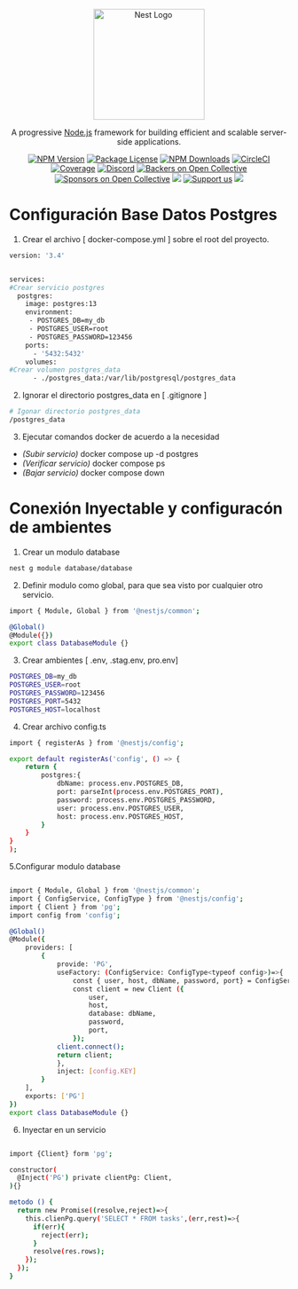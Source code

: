 <p align="center">
  <a href="http://nestjs.com/" target="blank"><img src="https://nestjs.com/img/logo-small.svg" width="200" alt="Nest Logo" /></a>
</p>

[circleci-image]: https://img.shields.io/circleci/build/github/nestjs/nest/master?token=abc123def456
[circleci-url]: https://circleci.com/gh/nestjs/nest

  <p align="center">A progressive <a href="http://nodejs.org" target="_blank">Node.js</a> framework for building efficient and scalable server-side applications.</p>
    <p align="center">
<a href="https://www.npmjs.com/~nestjscore" target="_blank"><img src="https://img.shields.io/npm/v/@nestjs/core.svg" alt="NPM Version" /></a>
<a href="https://www.npmjs.com/~nestjscore" target="_blank"><img src="https://img.shields.io/npm/l/@nestjs/core.svg" alt="Package License" /></a>
<a href="https://www.npmjs.com/~nestjscore" target="_blank"><img src="https://img.shields.io/npm/dm/@nestjs/common.svg" alt="NPM Downloads" /></a>
<a href="https://circleci.com/gh/nestjs/nest" target="_blank"><img src="https://img.shields.io/circleci/build/github/nestjs/nest/master" alt="CircleCI" /></a>
<a href="https://coveralls.io/github/nestjs/nest?branch=master" target="_blank"><img src="https://coveralls.io/repos/github/nestjs/nest/badge.svg?branch=master#9" alt="Coverage" /></a>
<a href="https://discord.gg/G7Qnnhy" target="_blank"><img src="https://img.shields.io/badge/discord-online-brightgreen.svg" alt="Discord"/></a>
<a href="https://opencollective.com/nest#backer" target="_blank"><img src="https://opencollective.com/nest/backers/badge.svg" alt="Backers on Open Collective" /></a>
<a href="https://opencollective.com/nest#sponsor" target="_blank"><img src="https://opencollective.com/nest/sponsors/badge.svg" alt="Sponsors on Open Collective" /></a>
  <a href="https://paypal.me/kamilmysliwiec" target="_blank"><img src="https://img.shields.io/badge/Donate-PayPal-ff3f59.svg"/></a>
    <a href="https://opencollective.com/nest#sponsor"  target="_blank"><img src="https://img.shields.io/badge/Support%20us-Open%20Collective-41B883.svg" alt="Support us"></a>
  <a href="https://twitter.com/nestframework" target="_blank"><img src="https://img.shields.io/twitter/follow/nestframework.svg?style=social&label=Follow"></a>
</p>
  <!--[![Backers on Open Collective](https://opencollective.com/nest/backers/badge.svg)](https://opencollective.com/nest#backer)
  [![Sponsors on Open Collective](https://opencollective.com/nest/sponsors/badge.svg)](https://opencollective.com/nest#sponsor)-->

# Configuración Base Datos Postgres 

1. Crear el archivo [ docker-compose.yml ] sobre el root del proyecto.

```bash
version: '3.4'


services:
#Crear servicio postgres
  postgres:
    image: postgres:13
    environment:
     - POSTGRES_DB=my_db
     - POSTGRES_USER=root
     - POSTGRES_PASSWORD=123456
    ports:
      - '5432:5432'
    volumes:
#Crear volumen postgres_data    
      - ./postgres_data:/var/lib/postgresql/postgres_data

```      
2. Ignorar el directorio postgres_data en [ .gitignore ]

```bash
# Igonar directorio postgres_data
/postgres_data

```

3. Ejecutar comandos docker de acuerdo a la necesidad

- *(Subir servicio)*      docker compose up -d postgres
- *(Verificar servicio)*  docker compose ps
- *(Bajar servicio)*      docker compose down


# Conexión Inyectable y configuracón de ambientes

1. Crear un modulo database

```bash
nest g module database/database 
```

2. Definir modulo como global, para que sea visto por cualquier otro servicio.

```bash
import { Module, Global } from '@nestjs/common';

@Global() 
@Module({})
export class DatabaseModule {}

```

3. Crear ambientes [ .env, .stag.env, pro.env]

```bash
POSTGRES_DB=my_db
POSTGRES_USER=root
POSTGRES_PASSWORD=123456
POSTGRES_PORT=5432
POSTGRES_HOST=localhost

```

4. Crear archivo config.ts

```bash
import { registerAs } from '@nestjs/config';

export default registerAs('config', () => {
    return {
        postgres:{
            dbName: process.env.POSTGRES_DB,
            port: parseInt(process.env.POSTGRES_PORT),
            password: process.env.POSTGRES_PASSWORD,
            user: process.env.POSTGRES_USER,
            host: process.env.POSTGRES_HOST,
        }
    }
}
);
```

5.Configurar modulo database

```bash

import { Module, Global } from '@nestjs/common';
import { ConfigService, ConfigType } from '@nestjs/config';
import { Client } from 'pg';
import config from 'config';

@Global() 
@Module({
    providers: [
        {
            provide: 'PG',
            useFactory: (ConfigService: ConfigType<typeof config>)=>{
                const { user, host, dbName, password, port} = ConfigService.postgres;
                const client = new Client ({
                    user,
                    host,
                    database: dbName,
                    password,
                    port,
                });
            client.connect();
            return client;    
            },
            inject: [config.KEY]
        }
    ],
    exports: ['PG']
})
export class DatabaseModule {}

```

6. Inyectar en un servicio

```bash

import {Client} form 'pg';

constructor(
  @Inject('PG') private clientPg: Client,
){}

metodo () {
  return new Promise((resolve,reject)=>{
    this.clienPg.query('SELECT * FROM tasks',(err,rest)=>{
      if(err){
        reject(err);
      }
      resolve(res.rows);
    });
  });
}
```


